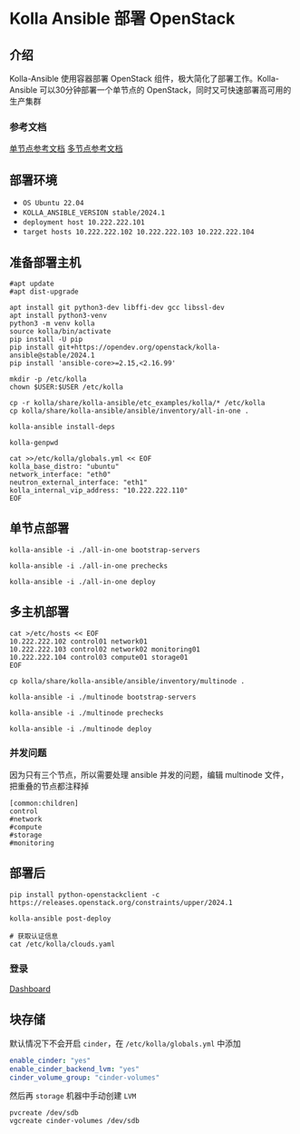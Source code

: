 # Kolla Ansible 部署 OpenStack

## 介绍

Kolla-Ansible 使用容器部署 OpenStack 组件，极大简化了部署工作。Kolla-Ansible 可以30分钟部署一个单节点的 OpenStack，同时又可快速部署高可用的生产集群

### 参考文档

[单节点参考文档](https://docs.openstack.org/project-deploy-guide/kolla-ansible/2024.1/quickstart.html)
[多节点参考文档](https://docs.openstack.org/project-deploy-guide/kolla-ansible/2024.1/multinode.html)

## 部署环境

- `OS Ubuntu 22.04`
- `KOLLA_ANSIBLE_VERSION stable/2024.1`
- `deployment host 10.222.222.101`
- `target hosts 10.222.222.102 10.222.222.103 10.222.222.104`

## 准备部署主机

```shell
#apt update
#apt dist-upgrade

apt install git python3-dev libffi-dev gcc libssl-dev
apt install python3-venv
python3 -m venv kolla
source kolla/bin/activate
pip install -U pip
pip install git+https://opendev.org/openstack/kolla-ansible@stable/2024.1
pip install 'ansible-core>=2.15,<2.16.99'

mkdir -p /etc/kolla
chown $USER:$USER /etc/kolla

cp -r kolla/share/kolla-ansible/etc_examples/kolla/* /etc/kolla
cp kolla/share/kolla-ansible/ansible/inventory/all-in-one .

kolla-ansible install-deps

kolla-genpwd

cat >>/etc/kolla/globals.yml << EOF
kolla_base_distro: "ubuntu"
network_interface: "eth0"
neutron_external_interface: "eth1"
kolla_internal_vip_address: "10.222.222.110"
EOF
```

## 单节点部署

```shell
kolla-ansible -i ./all-in-one bootstrap-servers

kolla-ansible -i ./all-in-one prechecks

kolla-ansible -i ./all-in-one deploy
```

## 多主机部署

```shell
cat >/etc/hosts << EOF
10.222.222.102 control01 network01
10.222.222.103 control02 network02 monitoring01
10.222.222.104 control03 compute01 storage01
EOF

cp kolla/share/kolla-ansible/ansible/inventory/multinode .

kolla-ansible -i ./multinode bootstrap-servers

kolla-ansible -i ./multinode prechecks

kolla-ansible -i ./multinode deploy
```

### 并发问题

因为只有三个节点，所以需要处理 ansible 并发的问题，编辑 multinode 文件，把重叠的节点都注释掉

```shell
[common:children]
control
#network
#compute
#storage
#monitoring
```

## 部署后

```shell
pip install python-openstackclient -c https://releases.openstack.org/constraints/upper/2024.1

kolla-ansible post-deploy

# 获取认证信息
cat /etc/kolla/clouds.yaml
```

### 登录

[Dashboard](https://10.222.222.110)

## 块存储

默认情况下不会开启 `cinder`，在 `/etc/kolla/globals.yml` 中添加

```yaml
enable_cinder: "yes"
enable_cinder_backend_lvm: "yes"
cinder_volume_group: "cinder-volumes"
```

然后再 `storage` 机器中手动创建 `LVM`

```shell
pvcreate /dev/sdb
vgcreate cinder-volumes /dev/sdb
```
